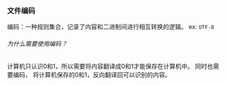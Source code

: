 ### 文件编码

编码：一种规则集合，记录了内容和二进制间进行相互转换的逻辑。
ex: `UTF-8`

###### 为什么需要使用编码？

计算机只认识0和1，所以需要将内容翻译成0和1才能保存在计算机中。
同时也需要编码， 将计算机保存的0和1，反向翻译回可以识别的内容。
